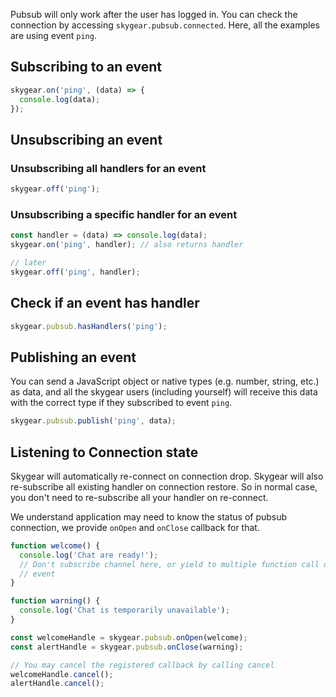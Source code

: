 Pubsub will only work after the user has logged in. You can check the connection
by accessing `skygear.pubsub.connected`. Here, all the examples are using event
`ping`.

## Subscribing to an event

``` javascript
skygear.on('ping', (data) => {
  console.log(data);
});
```

## Unsubscribing an event

### Unsubscribing all handlers for an event

``` javascript
skygear.off('ping');
```

### Unsubscribing a specific handler for an event

``` javascript
const handler = (data) => console.log(data);
skygear.on('ping', handler); // also returns handler

// later
skygear.off('ping', handler);
```

## Check if an event has handler

``` javascript
skygear.pubsub.hasHandlers('ping');
```

## Publishing an event

You can send a JavaScript object or native types (e.g. number, string, etc.) as
data, and all the skygear users (including yourself) will receive this data
with the correct type if they subscribed to event `ping`.

``` javascript
skygear.pubsub.publish('ping', data);
```

## Listening to Connection state

Skygear will automatically re-connect on connection drop. Skygear will also 
re-subscribe all existing handler on connection restore. So in normal case,
you don't need to re-subscribe all your handler on re-connect.

We understand application may need to know the status of pubsub connection, we
provide `onOpen` and `onClose` callback for that.


``` javascript
function welcome() {
  console.log('Chat are ready!');
  // Don't subscribe channel here, or yield to multiple function call on same
  // event
}

function warning() {
  console.log('Chat is temporarily unavailable');
}

const welcomeHandle = skygear.pubsub.onOpen(welcome);
const alertHandle = skygear.pubsub.onClose(warning);

// You may cancel the registered callback by calling cancel
welcomeHandle.cancel();
alertHandle.cancel();
```
